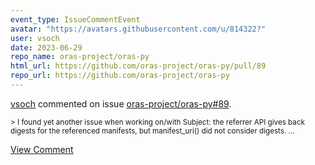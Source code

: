 ```yaml
---
event_type: IssueCommentEvent
avatar: "https://avatars.githubusercontent.com/u/814322?"
user: vsoch
date: 2023-06-29
repo_name: oras-project/oras-py
html_url: https://github.com/oras-project/oras-py/pull/89
repo_url: https://github.com/oras-project/oras-py
---
```


<a href='https://github.com/vsoch' target='_blank'>vsoch</a> commented on issue <a href='https://github.com/oras-project/oras-py/pull/89' target='_blank'>oras-project/oras-py#89</a>.

<small>> I found yet another issue when working on/with Subject: the referrer API gives back digests for the referenced manifests, but manifest_uri() did not consider digests....</small>

<a href='https://github.com/oras-project/oras-py/pull/89' target='_blank'>View Comment</a>